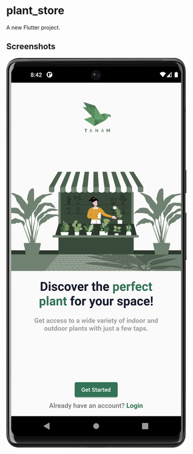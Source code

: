 # plant_store

A new Flutter project.

## Screenshots
![start screen](https://github.com/arbaazaj/plant_store/blob/7dd9081989e9bf079ca6e0a9d90f64837facc720/screenshots/start_screen.png)
